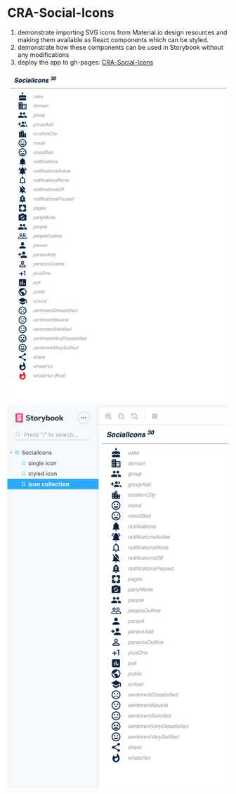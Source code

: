 # CRA-Social-Icons

1. demonstrate importing SVG icons from Material.io design resources and making them available as React components which can be styled.
2. demonstrate how these components can be used in Storybook without any modifications
3. deploy the app to gh-pages:  [CRA-Social-Icons][app]

![Deployed][deployed-png]
![Storybook][storybook-png]



[app]: https://eswat2.github.io/CRA-Social-Icons
[deployed-png]: images/Deployed.png
[storybook-png]: images/Storybook.png
